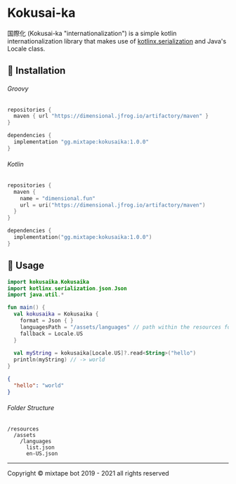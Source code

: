 # Kokusai-ka

国際化 (Kokusai-ka "internationalization") is a simple kotlin internationalization library that makes use of [kotlinx.serialization](https://github.com/Kotlin/kotlinx.serialization) and Java's Locale class.

## 🚧 Installation

[comment]: <> (You must install a kotlinx.serialization format. 国際化 was originally made for JSON, although it may be able to support others in the future.)

###### Groovy	

```groovy
repositories {
  maven { url "https://dimensional.jfrog.io/artifactory/maven" }
}

dependencies {
  implementation "gg.mixtape:kokusaika:1.0.0"
}
```

###### Kotlin

```kotlin
repositories {
  maven {
    name = "dimensional.fun"
    url = uri("https://dimensional.jfrog.io/artifactory/maven")
  }
}

dependencies {
  implementation("gg.mixtape:kokusaika:1.0.0")
}
```

## 🚀 Usage

```kotlin
import kokusaika.Kokusaika
import kotlinx.serialization.json.Json
import java.util.*

fun main() {
  val kokusaika = Kokusaika {
    format = Json { }
    languagesPath = "/assets/languages" // path within the resources folder
    fallback = Locale.US
  }
  
  val myString = kokusaika[Locale.US]?.read<String>("hello")
  println(myString) // -> world
}
```

```json
{
  "hello": "world"
}
```

###### Folder Structure

```
/resources
  /assets
    /languages
      list.json
      en-US.json
```

---

Copyright &copy; mixtape bot 2019 - 2021 all rights reserved
